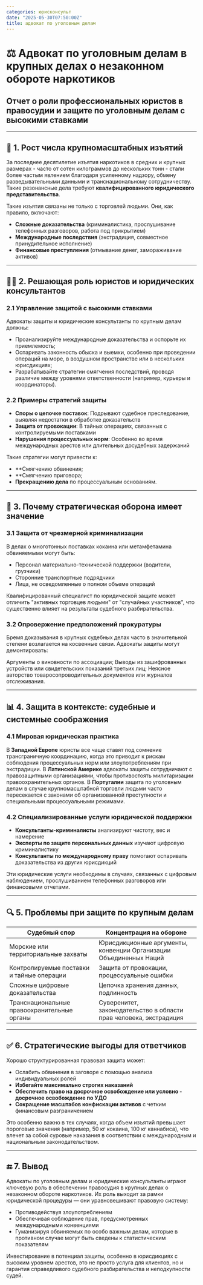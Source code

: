 ```yaml
---
categories: юрисконсульт
date: "2025-05-30T07:50:00Z"
title: адвокат по уголовным делам
---
```

# ⚖️ **Адвокат по уголовным делам в крупных делах о незаконном обороте наркотиков**

## Отчет о роли профессиональных юристов в правосудии и защите по уголовным делам с высокими ставками

---

## 🧭 1. **Рост числа крупномасштабных изъятий**

За последнее десятилетие изъятия наркотиков в средних и крупных размерах - часто от сотен килограммов до нескольких тонн - стали более частым явлением благодаря усиленному надзору, обмену разведывательными данными и транснациональному сотрудничеству. Такие резонансные дела требуют **квалифицированного юридического представительства**.

Такие изъятия связаны не только с торговлей людьми. Они, как правило, включают:

* **Сложные доказательства** (криминалистика, прослушивание телефонных разговоров, работа под прикрытием)
* **Международные последствия** (экстрадиция, совместное принудительное исполнение)
* **Финансовые преступления** (отмывание денег, замораживание активов)

---

## 🧑‍⚖️ 2. **Решающая роль юристов и юридических консультантов**

### 2.1 **Управление защитой с высокими ставками**

Адвокаты защиты и юридические консультанты по крупным делам должны:

* Проанализируйте международные доказательства и оспорьте их приемлемость;
* Оспаривать законность обыска и выемки, особенно при проведении операций на море, в воздушном пространстве или в нескольких юрисдикциях;
* Разрабатывайте стратегии смягчения последствий, проводя различие между уровнями ответственности (например, курьеры и координаторы).

### 2.2 **Примеры стратегий защиты**

* **Споры о цепочке поставок**: Подрывают судебное преследование, выявляя недостатки в обработке доказательств
* **Защита от провокации**: В тайных операциях, связанных с контролируемыми поставками
* **Нарушения процессуальных норм**: Особенно во время международных арестов или длительных досудебных задержаний

Такие стратегии могут привести к:

* **Смягчению обвинения;
* **Смягчению приговора;
* **Прекращению дела** по процессуальным основаниям.

---

## 🧠 3. **Почему стратегическая оборона имеет значение**

### 3.1 **Защита от чрезмерной криминализации**

В делах о многотонных поставках кокаина или метамфетамина обвиняемыми могут быть:

* Персонал материально-технической поддержки (водители, грузчики)
* Сторонние транспортные подрядчики
* Лица, не осведомленные о полном объеме операций

Квалифицированный специалист по юридической защите может отличить "активных торговцев людьми" от "случайных участников", что существенно влияет на результаты судебного разбирательства.

### 3.2 **Опровержение предположений прокуратуры**

Бремя доказывания в крупных судебных делах часто в значительной степени возлагается на косвенные связи. Адвокаты защиты могут демонтировать:

Аргументы о виновности по ассоциации;
Выводы из зашифрованных устройств или свидетельских показаний третьих лиц;
Неясное авторство товаросопроводительных документов или журналов отслеживания.

---

## 📊 4. **Защита в контексте: судебные и системные соображения**

### 4.1 **Мировая юридическая практика**

В **Западной Европе** юристы все чаще ставят под сомнение трансграничную координацию, когда это приводит к рискам соблюдения процессуальных норм или злоупотреблениям при экстрадиции.
В **Латинской Америке** адвокаты защиты сотрудничают с правозащитными организациями, чтобы противостоять милитаризации правоохранительных органов.
В **Португалии** защита по уголовным делам в случае крупномасштабной торговли людьми часто пересекается с законами об организованной преступности и специальными процессуальными режимами.


### 4.2 **Специализированные услуги юридической поддержки**

* **Консультанты-криминалисты** анализируют чистоту, вес и намерение
* **Эксперты по защите персональных данных** изучают цифровую криминалистику
* **Консультанты по международному праву** помогают оспаривать доказательства из других юрисдикций

Эти юридические услуги необходимы в случаях, связанных с цифровым наблюдением, прослушиванием телефонных разговоров или финансовыми отчетами.

---

## 🔍 5. **Проблемы при защите по крупным делам**

| Судебный спор                          | Концентрация на обороне                              |
| ---------------------------------------- | ------------------------------------------ |
| Морские или территориальные захваты         | Юрисдикционные аргументы, конвенции Организации Объединенных Наций   |
| Контролируемые поставки и тайные операции | Защита от провокации, процессуальные ошибки      |
| Сложные цифровые доказательства                 | Цепочка хранения данных, подлинность        |
| Транснациональные правоохранительные органы            | Суверенитет, законодательство в области прав человека, экстрадиция |

---

## ✅ 6. **Стратегические выгоды для ответчиков**

Хорошо структурированная правовая защита может:

* Ослабить обвинения в заговоре с помощью анализа индивидуальных ролей
* **Избегайте максимально строгих наказаний**
* **Обеспечить право на досрочное освобождение или условно - досрочное освобождение по УДО**
* **Сокращение масштабов конфискации активов** с четким финансовым разграничением

Это особенно важно в тех случаях, когда объем изъятий превышает пороговые значения (например, 50 кг кокаина, 100 кг каннабиса), что влечет за собой суровые наказания в соответствии с международным и национальным законодательством.

---

## 🔚 7. **Вывод**

Адвокаты по уголовным делам и юридические консультанты играют ключевую роль в обеспечении правосудия в крупных делах о незаконном обороте наркотиков. Их роль выходит за рамки юридической процедуры — они уравновешивают правовую систему:

* Противодействуя злоупотреблениям
* Обеспечивая соблюдение прав, предусмотренных международными конвенциями
* Гуманизируя обвиняемых по особо важным делам, которые в противном случае могут быть сведены к статистическим показателям

Инвестирование в потенциал защиты, особенно в юрисдикциях с высоким уровнем арестов, это не просто услуга для клиентов, но и гарантия справедливого судебного разбирательства и неподкупности судей.
